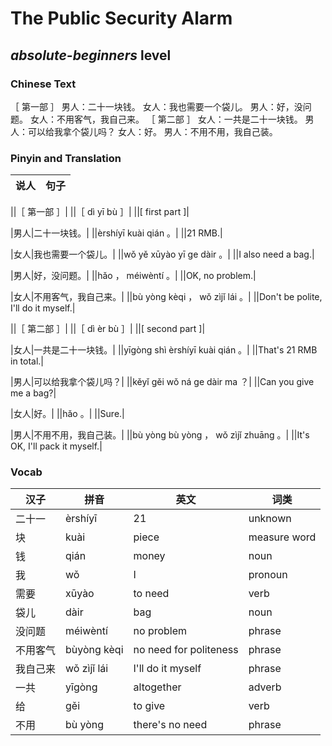 # The Public Security Alarm
## *absolute-beginners* level

### Chinese Text
［ 第一部 ］
男人：二十一块钱。
女人：我也需要一个袋儿。
男人：好，没问题。
女人：不用客气，我自己来。
［ 第二部 ］
女人：一共是二十一块钱。
男人：可以给我拿个袋儿吗？
女人：好。
男人：不用不用，我自己装。

### Pinyin and Translation
|说人|句子|
|----|----|

||［ 第一部 ］|
||［  dì  yī bù  ］|
||[ first part ]|

|男人|二十一块钱。|
||èrshíyī kuài qián 。|
||21 RMB.|

|女人|我也需要一个袋儿。|
||wǒ yě xūyào yī ge dàir 。|
||I also need a bag.|

|男人|好，没问题。|
||hǎo ， méiwèntí 。|
||OK, no problem.|

|女人|不用客气，我自己来。|
||bù yòng kèqi ， wǒ zìjǐ lái 。|
||Don't be polite, I'll do it myself.|

||［ 第二部 ］|
||［  dì  èr bù  ］|
||[ second part ]|

|女人|一共是二十一块钱。|
||yīgòng shì èrshíyī kuài qián 。|
||That's 21 RMB in total.|

|男人|可以给我拿个袋儿吗？|
||kěyǐ gěi wǒ ná ge dàir ma ？|
||Can you give me a bag?|

|女人|好。|
||hǎo 。|
||Sure.|

|男人|不用不用，我自己装。|
||bù yòng bù yòng ， wǒ zìjǐ zhuāng 。|
||It's OK, I'll pack it myself.|
### Vocab
|汉子|拼音|英文|词类|
|----|----|----|----|
|二十一|èrshíyī|21|unknown|
|块|kuài|piece|measure word|
|钱|qián|money|noun|
|我|wǒ|I|pronoun|
|需要|xūyào|to need|verb|
|袋儿|dàir|bag|noun|
|没问题|méiwèntí|no problem|phrase|
|不用客气|bùyòng kèqi|no need for politeness|phrase|
|我自己来|wǒ zìjǐ lái|I'll do it myself|phrase|
|一共|yīgòng|altogether|adverb|
|给|gěi|to give|verb|
|不用|bù yòng|there's no need|phrase|